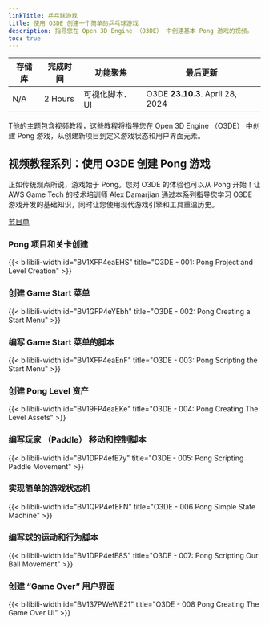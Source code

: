 ```yaml
---
linkTitle: 乒乓球游戏
title: 使用 O3DE 创建一个简单的乒乓球游戏
description: 指导您在 Open 3D Engine （O3DE） 中创建基本 Pong 游戏的视频。
toc: true
---
```


| 存储库 |完成时间 |功能聚焦 |最后更新 |
| - | - | - | - |
| N/A | 2 Hours | 可视化脚本、UI | O3DE **23.10.3**. April 28, 2024  |

T他的主题包含视频教程，这些教程将指导您在 Open 3D Engine （O3DE） 中创建 Pong 游戏，从创建新项目到定义游戏状态和用户界面元素。

## 视频教程系列：使用 O3DE 创建 Pong 游戏

正如传统观点所说，游戏始于 Pong。您对 O3DE 的体验也可以从 Pong 开始！让 AWS Game Tech 的技术培训师 Alex Damarjian 通过本系列指导您学习 O3DE 游戏开发的基础知识，同时让您使用现代游戏引擎和工具重温历史。 

[节目单](https://www.bilibili.com/video/BV137PWeWE21)

### Pong 项目和关卡创建

{{< bilibili-width id="BV1XFP4eaEHS" title="O3DE - 001: Pong Project and Level Creation" >}}

### 创建 Game Start 菜单

{{< bilibili-width id="BV1GFP4eYEbh" title="O3DE - 002: Pong Creating a Start Menu" >}}

### 编写 Game Start 菜单的脚本

{{< bilibili-width id="BV1XFP4eaEnF" title="O3DE - 003: Pong Scripting the Start Menu" >}}

### 创建 Pong Level 资产

{{< bilibili-width id="BV19FP4eaEKe" title="O3DE - 004: Pong Creating The Level Assets" >}}

### 编写玩家 （Paddle） 移动和控制脚本

{{< bilibili-width id="BV1DPP4efE7y" title="O3DE - 005: Pong Scripting Paddle Movement" >}}

### 实现简单的游戏状态机

{{< bilibili-width id="BV1QPP4efEFN" title="O3DE - 006 Pong Simple State Machine" >}}

### 编写球的运动和行为脚本

{{< bilibili-width id="BV1DPP4efE8S" title="O3DE - 007: Pong Scripting Our Ball Movement" >}}

### 创建 “Game Over” 用户界面

{{< bilibili-width id="BV137PWeWE21" title="O3DE - 008 Pong Creating The Game Over UI" >}}
